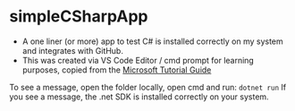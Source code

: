 # simpleCSharpApp
- A one liner (or more) app to test C# is installed correctly on my system and integrates with GitHub.
- This was created via VS Code Editor / cmd prompt for learning purposes, copied from the [Microsoft Tutorial Guide](https://www.microsoft.com/net/learn/get-started/windows#windowscmd)

To see a message, open the folder locally, open cmd and run:
    ```dotnet run```
If you see a message, the .net SDK is installed correctly on your system.
